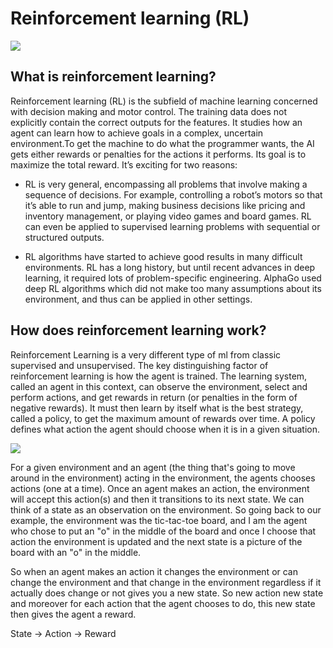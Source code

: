 # Reinforcement learning (RL)
![](https://bigdata-madesimple.com/wp-content/uploads/2018/02/Machine-Learning-Explained3.png)

## What is reinforcement learning?

Reinforcement learning (RL) is the subfield of machine learning concerned with decision making and motor control. The training data does not explicitly contain the correct outputs for the features.
It studies how an agent can learn how to achieve goals in a complex, uncertain environment.To get the machine to do what the programmer wants, the AI gets either rewards or penalties for the actions it performs. 
Its goal is to maximize the total reward.
It’s exciting for two reasons:

+ RL is very general, encompassing all problems that involve making a sequence of decisions.
For example, controlling a robot’s motors so that it’s able to run and jump, making business decisions like pricing and inventory management, or playing video games and board games. 
RL can even be applied to supervised learning problems with sequential or structured outputs.

+ RL algorithms have started to achieve good results in many difficult environments. RL has a long history, but until recent advances in deep learning, it required lots of problem-specific engineering. 
AlphaGo used deep RL algorithms which did not make too many assumptions about its environment, and thus can be applied in other settings.

## How does reinforcement learning work?
Reinforcement Learning is a very different type of ml from classic supervised and unsupervised. The key distinguishing factor of reinforcement learning is how the agent is trained. The learning system, called an agent in this context, can observe the environment, select and perform actions, and get rewards in return (or penalties in the form of negative rewards). It must then learn by itself what is the best strategy, called a policy, to get the maximum amount of rewards over time. A policy defines what action the agent should choose when it is in a given situation.


![](https://theaisummer.com/static/65d20186191a40d02e301a1dcc6c726b/ac25c/RL.jpg)

For a  given  environment and an agent (the thing that's going to move around in the environment) acting in the environment, the agents chooses actions (one at a time). 
Once an agent makes an action, the environment will accept this action(s) and then it transitions to its next state. 
We can think of a state as an observation on the environment. 
So going back to our example, the environment was the tic-tac-toe board, and I am the agent who chose to put an "o" in the middle of the board and once I choose that action the environment is updated and the next state is a picture of the board with an "o" in the middle.

So when an agent makes an action it changes the environment or can change the environment and that change in the environment regardless if it actually does change or not  gives you a new state. So new action new state and moreover for each action that the agent chooses to do, this new state then gives the agent a reward.  

State -> Action -> Reward


